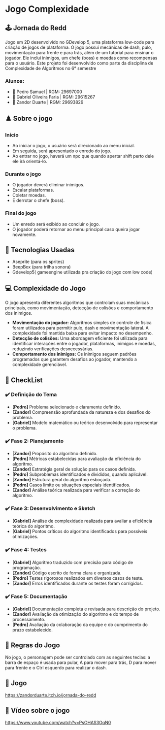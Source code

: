 # Jogo Complexidade

## :joystick: Jornada do Redd
Jogo em 2D desenvolvido no GDevelop 5, uma plataforma low-code para criação de jogos de plataforma. O jogo possui mecânicas de dash, pulo, movimentação para frente e para trás, além de um tutorial para ensinar o jogador. Ele inclui inimigos, um chefe (boss) e moedas como recompensas para o usuário. Este projeto foi desenvolvido como parte da disciplina de Complexidade de Algoritmos no 6° semestre


### Alunos: 
- 👤 Pedro Samuel | RGM: 29697000
- 👤 Gabriel Oliveira Faria | RGM: 29615267
- 👤 Zandor Duarte | RGM: 29693829

## :chess_pawn: Sobre o jogo

### Início
- Ao iniciar o jogo, o usuário será direcionado ao menu inicial.  
- Em seguida, será apresentado o enredo do jogo.  
- Ao entrar no jogo, haverá um npc que quando apertar shift perto dele ele irá orientá-lo.  

### Durante o jogo
- O jogador deverá eliminar inimigos.  
- Escalar plataformas.  
- Coletar moedas.  
- E derrotar o chefe (boss).  

### Final do jogo
- Um enredo será exibido ao concluir o jogo.  
- O jogador poderá retornar ao menu principal caso queira jogar novamente.


## :hammer: Tecnologias Usadas
- Aseprite (para os sprites)
- BeepBox (para trilha sonora)
- Gdevelop5( gameengine utilizada pra criação do jogo com low code)

## :computer: Complexidade do Jogo

  O jogo apresenta diferentes algoritmos que controlam suas mecânicas principais, como movimentação, detecção de colisões e comportamento dos inimigos. 

- **Movimentação do jogador:** Algoritmos simples de controle de física foram utilizados para permitir pulo, dash e movimentação lateral. A complexidade foi mantida baixa para evitar impacto no desempenho.  
- **Detecção de colisões:** Uma abordagem eficiente foi utilizada para identificar interações entre o jogador, plataformas, inimigos e moedas, reduzindo verificações desnecessárias.  
- **Comportamento dos inimigos:** Os inimigos seguem padrões programados que garantem desafios ao jogador, mantendo a complexidade gerenciável.

## 📝 CheckList  

### ✔️ **Definição do Tema**  
- **[Pedro]** Problema selecionado e claramente definido.  
- **[Zandor]** Compreensão aprofundada da natureza e dos desafios do problema.  
- **[Gabriel]** Modelo matemático ou teórico desenvolvido para representar o problema.  

### ✔️ **Fase 2: Planejamento**  
- **[Zandor]** Propósito do algoritmo definido.  
- **[Pedro]** Métricas estabelecidas para avaliação da eficiência do algoritmo.  
- **[Zandor]** Estratégia geral de solução para os casos definida.  
- **[Pedro]** Subproblemas identificados e divididos, quando aplicável.  
- **[Zandor]** Estrutura geral do algoritmo esboçada.  
- **[Pedro]** Casos limite ou situações especiais identificados.  
- **[Zandor]** Análise teórica realizada para verificar a correção do algoritmo.  

### ✔️ **Fase 3: Desenvolvimento e Sketch**  
- **[Gabriel]** Análise de complexidade realizada para avaliar a eficiência teórica do algoritmo.  
- **[Gabriel]** Pontos críticos do algoritmo identificados para possíveis otimizações.  

### ✔️ **Fase 4: Testes**  
- **[Gabriel]** Algoritmo traduzido com precisão para código de programação.  
- **[Zandor]** Código escrito de forma clara e organizada.  
- **[Pedro]** Testes rigorosos realizados em diversos casos de teste.  
- **[Zandor]** Erros identificados durante os testes foram corrigidos.  

### ✔️ **Fase 5: Documentação**  
- **[Gabriel]** Documentação completa e revisada para descrição do projeto.  
- **[Zandor]** Avaliação da otimização do algoritmo e do tempo de processamento.  
- **[Pedro]** Avaliação da colaboração da equipe e do cumprimento do prazo estabelecido.  


## :page_facing_up: Regras do Jogo
No jogo, o personagem pode ser controlado com as seguintes teclas: a barra de espaço é usada para pular, A para mover para trás, D para mover para frente e o Ctrl esquerdo para realizar o dash.

## :dart: Jogo

https://zandorduarte.itch.io/jornada-do-redd

## 🎥 Vídeo sobre o jogo

https://www.youtube.com/watch?v=PsOHAS3OqN0
